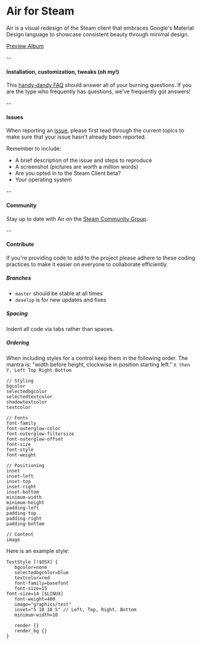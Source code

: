 # Air for Steam

Air is a visual redesign of the Steam client that embraces Google's Material Design language to showcase consistent beauty through minimal design.

[Preview Album](https://goo.gl/photos/zVDkK9FiYMAiETbW8)

--

#### Installation, customization, tweaks (oh my!)

This [handy-dandy FAQ](https://github.com/Elundris/Air-for-Steam/wiki) should answer all of your burning questions. If you are the type who frequently has questions, we've frequently got answers!

--

#### Issues

When reporting an [issue](https://github.com/Elundris/Air-for-Steam/issues), please first read through the current topics to make sure that your issue hasn't already been reported.

Remember to include:
* A brief description of the issue and steps to reproduce
* A screenshot (pictures are worth a million words)
* Are you opted in to the Steam Client beta?
* Your operating system

--

#### Community

Stay up to date with Air on the [Steam Community Group](http://steamcommunity.com/groups/airforsteam).

--

#### Contribute

If you're providing code to add to the project please adhere to these coding practices to make it easier on everyone to collaborate efficiently.

##### Branches

* `master` should be stable at all times
* `develop` is for new updates and fixes

##### Spacing

Indent all code via tabs rather than spaces.

##### Ordering

When including styles for a control keep them in the following order. The mantra is: "width before height, clockwise in position starting left." `X then Y, Left Top Right Bottom`
```
// Styling
bgcolor
selectedbgcolor
selectedtextcolor
shadowtextcolor
textcolor

// Fonts
font-family
font-outerglow-color
font-outerglow-filtersize
font-outerglow-offset
font-size
font-style
font-weight

// Positioning
inset
inset-left
inset-top
inset-right
inset-bottom
minimum-width
minimum-height
padding-left
padding-top
padding-right
padding-bottom

// Content
image
```
Here is an example style:
```
TestStyle [!$OSX] {
   bgcolor=none
   selectedbgcolor=blue
   textcolor=red
   font-family=basefont
   font-size=15
font-size=14 [$LINUX]
   font-weight=400
   image="graphics/test"
   inset="5 10 10 5" // Left, Top, Right, Bottom
   minimum-width=10
   
   render {}   
   render_bg {}
}
```
